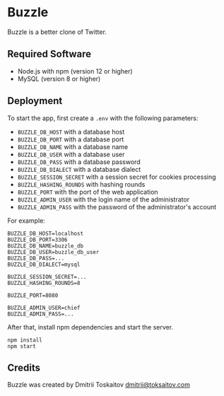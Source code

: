 Buzzle
======

Buzzle is a better clone of Twitter.

## Required Software

* Node.js with npm (version 12 or higher)
* MySQL (version 8 or higher)

## Deployment

To start the app, first create a `.env` with
the following parameters:

* `BUZZLE_DB_HOST` with a database host
* `BUZZLE_DB_PORT` with a database port
* `BUZZLE_DB_NAME` with a database name
* `BUZZLE_DB_USER` with a database user
* `BUZZLE_DB_PASS` with a database password
* `BUZZLE_DB_DIALECT` with a database dialect
* `BUZZLE_SESSION_SECRET` with a session secret for cookies processing
* `BUZZLE_HASHING_ROUNDS` with hashing rounds
* `BUZZLE_PORT` with the port of the web application
* `BUZZLE_ADMIN_USER` with the login name of the administrator
* `BUZZLE_ADMIN_PASS` with the password of the administrator's account

For example:

```
BUZZLE_DB_HOST=localhost
BUZZLE_DB_PORT=3306
BUZZLE_DB_NAME=buzzle_db
BUZZLE_DB_USER=buzzle_db_user
BUZZLE_DB_PASS=...
BUZZLE_DB_DIALECT=mysql

BUZZLE_SESSION_SECRET=...
BUZZLE_HASHING_ROUNDS=8

BUZZLE_PORT=8080

BUZZLE_ADMIN_USER=chief
BUZZLE_ADMIN_PASS=...
```

After that, install npm dependencies and start the server.

```
npm install
npm start
```

## Credits

Buzzle was created by Dmitrii Toskaitov <dmitrii@toksaitov.com>
